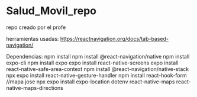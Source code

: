 # Salud_Movil_repo

repo creado por el profe

herramientas usadas: https://reactnavigation.org/docs/tab-based-navigation/

Dependencias:
npm install
npm install @react-navigation/native
npm install expo-cli
npm install expo
expo install react-native-screens 
expo install react-native-safe-area-context
npm install @react-navigation/native-stack
npx expo install react-native-gesture-handler
npm install react-hook-form
//mapa jose
npx expo install expo-location dotenv react-native-maps react-native-maps-directions
